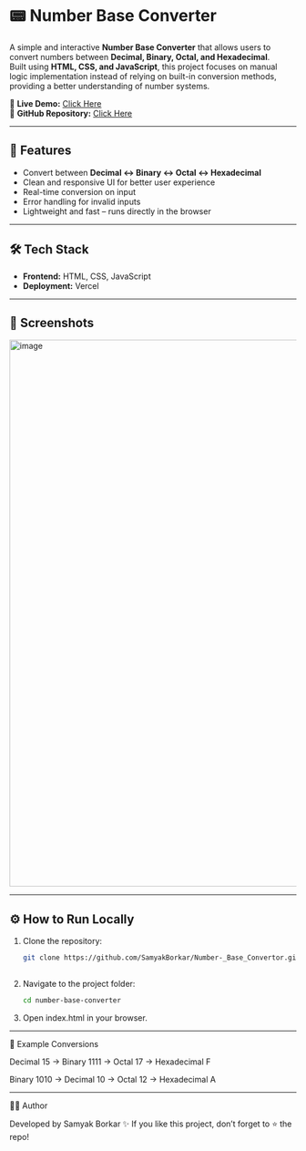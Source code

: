 # 📟 Number Base Converter

A simple and interactive **Number Base Converter** that allows users to convert numbers between **Decimal, Binary, Octal, and Hexadecimal**.  
Built using **HTML, CSS, and JavaScript**, this project focuses on manual logic implementation instead of relying on built-in conversion methods, providing a better understanding of number systems.  

🔗 **Live Demo:** [Click Here](https://number-base-convertor.vercel.app/)  
📂 **GitHub Repository:** [Click Here](https://github.com/SamyakBorkar/Number-_Base_Convertor.git)

---

## 🚀 Features
- Convert between **Decimal ↔ Binary ↔ Octal ↔ Hexadecimal**
- Clean and responsive UI for better user experience
- Real-time conversion on input
- Error handling for invalid inputs
- Lightweight and fast – runs directly in the browser

---

## 🛠️ Tech Stack
- **Frontend:** HTML, CSS, JavaScript
- **Deployment:** Vercel 

---

## 📸 Screenshots
<img width="1920" height="960" alt="image" src="https://github.com/user-attachments/assets/749bba8c-49a8-4460-97fc-b0b6d27b3ae0" />


---

## ⚙️ How to Run Locally
1. Clone the repository:
   ```bash
   git clone https://github.com/SamyakBorkar/Number-_Base_Convertor.git
  
2. Navigate to the project folder:
   ```bash
   cd number-base-converter
3. Open index.html in your browser.
 
 ---
 
🔢 Example Conversions

Decimal 15 → Binary 1111 → Octal 17 → Hexadecimal F

Binary 1010 → Decimal 10 → Octal 12 → Hexadecimal A

---

👨‍💻 Author

Developed by Samyak Borkar ✨
If you like this project, don’t forget to ⭐ the repo!
